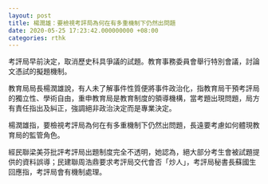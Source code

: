 ```yaml
---
layout: post
title: 楊潤雄：要檢視考評局為何在有多重機制下仍然出問題
date: 2020-05-25 17:23:42.000000000 +08:00
categories: rthk
---
```


考評局早前決定，取消歷史科具爭議的試題。教育事務委員會舉行特別會議，討論文憑試的擬題機制。

教育局局長楊潤雄說，有人未了解事件性質便將事件政治化，指教育局干預考評局的獨立性、學術自由，重申教育局是教育制度的領導機構，當考題出現問題，局方有責任指出及糾正，強調絕非政治決定而是專業決定。

楊潤雄指，要檢視考評局為何在有多重機制下仍然出問題，長遠要考慮如何體現教育局的監管角色。

經民聯梁美芬批評考評局出題制度完全不透明，她認為，絕大部分考生會被試題提供的資料誤導；民建聯周浩鼎要求考評局交代會否「炒人」，考評局秘書長蘇國生回應指，考評局會有機制處理。
